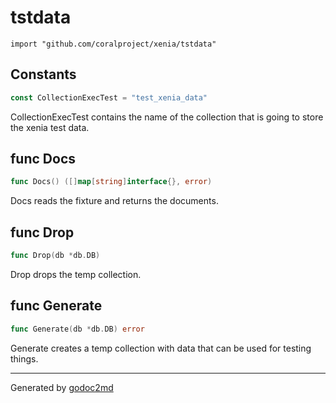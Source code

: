 
# tstdata
    import "github.com/coralproject/xenia/tstdata"




## Constants
``` go
const CollectionExecTest = "test_xenia_data"
```
CollectionExecTest contains the name of the collection that is
going to store the xenia test data.



## func Docs
``` go
func Docs() ([]map[string]interface{}, error)
```
Docs reads the fixture and returns the documents.


## func Drop
``` go
func Drop(db *db.DB)
```
Drop drops the temp collection.


## func Generate
``` go
func Generate(db *db.DB) error
```
Generate creates a temp collection with data
that can be used for testing things.









- - -
Generated by [godoc2md](http://godoc.org/github.com/davecheney/godoc2md)
